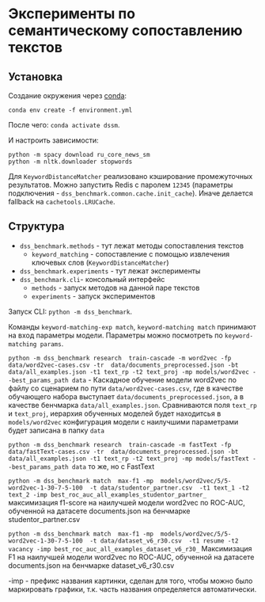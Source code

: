 # Эксперименты по семантическому сопоставлению текстов
## Установка

Создание окружения через [conda](https://docs.conda.io/en/latest/miniconda.html):
```
conda env create -f environment.yml
```

После чего: `conda activate dssm`.

И настроить зависимости:
```
python -m spacy download ru_core_news_sm
python -m nltk.downloader stopwords
```

Для `KeywordDistanceMatcher` реализовано кэширование промежуточных результатов. Можно запустить Redis с паролем `12345` (параметры подключения - `dss_benchmark.common.cache.init_cache`). Иначе делается fallback на `cachetools.LRUCache`.

## Структура
- `dss_benchmark.methods` - тут лежат методы сопоставления текстов
  - `keyword_matching` - сопоставление с помощью извлечения ключевых слов (`KeywordDistanceMatcher`)
- `dss_benchmark.experiments` - тут лежат эксперименты
- `dss_benchmark.cli`- консольный интерфейс
  - `methods` - запуск методов на данной паре текстов
  - `experiments` - запуск экспериментов

Запуск CLI: `python -m dss_benchmark`.

Команды `keyword-matching-exp match`, `keyword-matching match` принимают на вход параметры модели. Параметры можно посмотреть по `keyword-matching params`.

`python -m dss_benchmark research  train-cascade -m word2vec -fp data/word2vec-cases.csv -tr 
data/documents_preprocessed.json -bt data/all_examples.json -t1 text_rp -t2 text_proj -mp models/word2vec --best_params_path data` - Каскадное обучение модели word2vec по файлу со сценарием по пути `data/word2vec-cases.csv`, где в качестве обучающего набора выступает `data/documents_preprocessed.json`, а в качестве бенчмарка `data/all_examples.json`. Сравниваются поля `text_rp` и `text_proj`, иерархия обученных моделей будет находитсья в `models/word2vec` 
конфигурация модели с наилучшими параметрами будет записана в папку `data`

`python -m dss_benchmark research  train-cascade -m fastText -fp data/fastText-cases.csv -tr 
data/documents_preprocessed.json -bt data/all_examples.json -t1 text_rp -t2 text_proj -mp models/fastText --best_params_path data` то же, но с FastText

`python -m dss_benchmark match  max-f1 -mp  models/word2vec/5/5-word2vec-1-30-7-5-100  -t data/studentor_partner.csv  -t1 text_1 -t2 text_2 -imp best_roc_auc_all_examples_studentor_partner_` максимизация f1-score на наилучшей модели word2vec по ROC-AUC, обученной на датасете documents.json на бенчмарке studentor_partner.csv

`python -m dss_benchmark match  max-f1 -mp  models/word2vec/5/5-word2vec-1-30-7-5-100  -t data/dataset_v6_r30.csv  -t1 resume -t2 vacancy -imp best_roc_auc_all_examples_dataset_v6_r30_`  Максимизация F1 на наилучшей модели word2vec по ROC-AUC, обученной на датасете documents.json на бенчмарке dataset_v6_r30.csv

-imp - префикс названия картинки, сделан для того, чтобы можно было маркировать графики, т.к. часть названия определяется автоматически.






